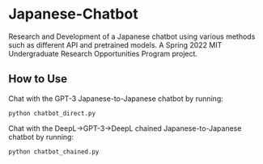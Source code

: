 # Japanese-Chatbot
Research and Development of a Japanese chatbot using various methods such as different API and pretrained models. A Spring 2022 MIT Undergraduate Research Opportunities Program project.

## How to Use
Chat with the GPT-3 Japanese-to-Japanese chatbot by running:

`python chatbot_direct.py`

Chat with the DeepL&rarr;GPT-3&rarr;DeepL chained Japanese-to-Japanese chatbot by running:

`python chatbot_chained.py`
